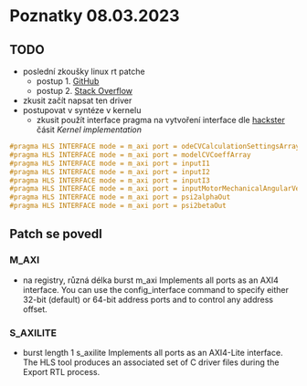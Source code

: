 # Poznatky 08.03.2023

## TODO

- poslední zkoušky linux rt patche
  - postup 1. [GitHub](https://github.com/fred-framework/meta-retis)
  - postup 2. [Stack Overflow](https://stackoverflow.com/questions/50706463/linux-config-preempt-rt-for-a-quad-core-arm-a53-newbie-doubts)
- zkusit začít napsat ten driver
- postupovat v syntéze v kernelu
  - zkusit použít interface pragma na vytvoření interface dle [hackster](https://www.hackster.io/news/microzed-chronicles-vitis-example-application-deep-dive-cfb2434f6927) čásit _Kernel implementation_

```c++
#pragma HLS INTERFACE mode = m_axi port = odeCVCalculationSettingsArray bundle = gmem0
#pragma HLS INTERFACE mode = m_axi port = modelCVCoeffArray
#pragma HLS INTERFACE mode = m_axi port = inputI1
#pragma HLS INTERFACE mode = m_axi port = inputI2
#pragma HLS INTERFACE mode = m_axi port = inputI3
#pragma HLS INTERFACE mode = m_axi port = inputMotorMechanicalAngularVelocity
#pragma HLS INTERFACE mode = m_axi port = psi2alphaOut
#pragma HLS INTERFACE mode = m_axi port = psi2betaOut

```

## Patch se povedl

### M_AXI

- na registry, různá délka burst
  m_axi
  Implements all ports as an AXI4 interface. You can use the config_interface command to specify either 32-bit (default) or 64-bit address ports and to control any address offset.

### S_AXILITE

- burst length 1
  s_axilite
  Implements all ports as an AXI4-Lite interface. The HLS tool produces an associated set of C driver files during the Export RTL process.
